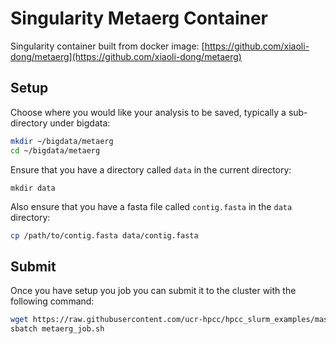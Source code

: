 # Singularity Metaerg Container
Singularity container built from docker image: [https://github.com/xiaoli-dong/metaerg](https://github.com/xiaoli-dong/metaerg)

## Setup
Choose where you would like your analysis to be saved, typically a sub-directory under bigdata:

```bash
mkdir ~/bigdata/metaerg
cd ~/bigdata/metaerg
```

Ensure that you have a directory called `data` in the current directory:

```
mkdir data
```

Also ensure that you have a fasta file called `contig.fasta` in the `data` directory:

```bash
cp /path/to/contig.fasta data/contig.fasta
```

## Submit
Once you have setup you job you can submit it to the cluster with the following command:

```bash
wget https://raw.githubusercontent.com/ucr-hpcc/hpcc_slurm_examples/master/singularity/metaerg_job.sh 
sbatch metaerg_job.sh
```

